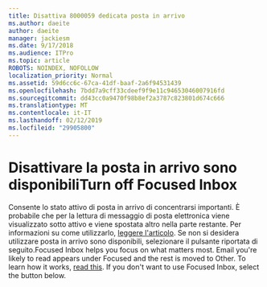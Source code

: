 ```yaml
---
title: Disattiva 8000059 dedicata posta in arrivo
ms.author: daeite
author: daeite
manager: jackiesm
ms.date: 9/17/2018
ms.audience: ITPro
ms.topic: article
ROBOTS: NOINDEX, NOFOLLOW
localization_priority: Normal
ms.assetid: 59d6cc6c-67ca-41df-baaf-2a6f94531439
ms.openlocfilehash: 7bdd7a9cff33cdeef9f9e11c94653046007916fd
ms.sourcegitcommit: dd43cc0a9470f98b8ef2a3787c823801d674c666
ms.translationtype: MT
ms.contentlocale: it-IT
ms.lasthandoff: 02/12/2019
ms.locfileid: "29905800"
---
```

# <a name="turn-off-focused-inbox"></a><span data-ttu-id="1a910-102">Disattivare la posta in arrivo sono disponibili</span><span class="sxs-lookup"><span data-stu-id="1a910-102">Turn off Focused Inbox</span></span>

<span data-ttu-id="1a910-p101">Consente lo stato attivo di posta in arrivo di concentrarsi importanti. È probabile che per la lettura di messaggio di posta elettronica viene visualizzato sotto attivo e viene spostata altro nella parte restante. Per informazioni su come utilizzarlo, [leggere l'articolo](https://support.office.com/article/f445ad7f-02f4-4294-a82e-71d8964e3978#bkmk_consumer). Se non si desidera utilizzare posta in arrivo sono disponibili, selezionare il pulsante riportata di seguito.</span><span class="sxs-lookup"><span data-stu-id="1a910-p101">Focused Inbox helps you focus on what matters most. Email you're likely to read appears under Focused and the rest is moved to Other. To learn how it works, [read this](https://support.office.com/article/f445ad7f-02f4-4294-a82e-71d8964e3978#bkmk_consumer). If you don't want to use Focused Inbox, select the button below.</span></span>
  

